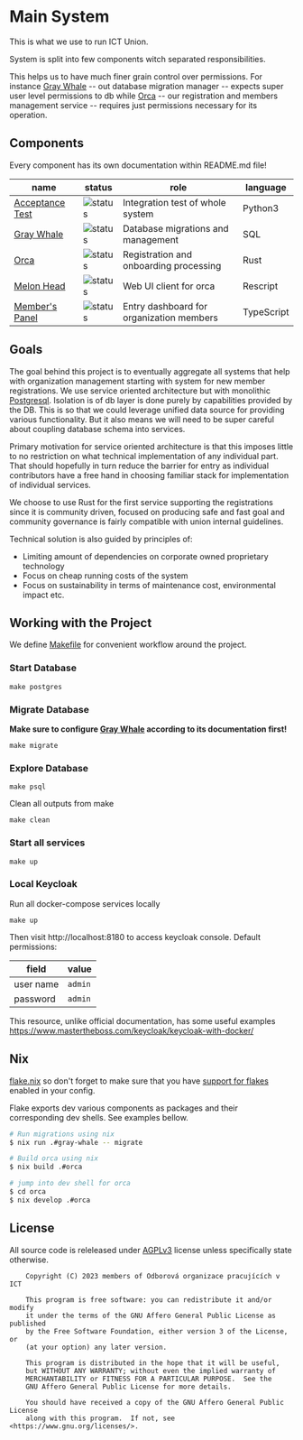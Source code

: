 # Main System

This is what we use to run ICT Union.

System is split into few components witch separated responsibilities.

This helps us to have much finer grain control over permissions.
For instance [Gray Whale](gray-whale) -- out database migration manager --
expects super user level permissions to db
while [Orca](orca) -- our registration and members management service --
requires just permissions necessary for its operation.

## Components

Every component has its own documentation within README.md file!

| name                                         | status                                                                                                               | role                                      | language   |
|----------------------------------------------|----------------------------------------------------------------------------------------------------------------------|-------------------------------------------|------------|
| [Acceptance Test](acceptance-test)           | ![status](https://github.com/ictunion/main-system/actions/workflows/acceptance-test.yaml/badge.svg?branch=main)      | Integration test of whole system          | Python3    |
| [Gray Whale](gray-whale)                     | ![status](https://github.com/ictunion/main-system/actions/workflows/gray-whale.yaml/badge.svg?branch=main)           | Database migrations and management        | SQL        |
| [Orca](orca)                                 | ![status](https://github.com/ictunion/main-system/actions/workflows/orca.yaml/badge.svg?branch=main)                 | Registration and onboarding processing    | Rust       |
| [Melon Head](melon-head)                     | ![status](https://github.com/ictunion/main-system/actions/workflows/melon-head.yaml/badge.svg?branch=main)           | Web UI client for orca                    | Rescript   |
| [Member's Panel](members-panel)              | ![status](https://github.com/ictunion/main-system/actions/workflows/members-panel.yaml/badge.svg?branch=main)        | Entry dashboard for organization members  | TypeScript |

## Goals

The goal behind this project is to eventually aggregate all systems that help
with organization management starting with system for new member registrations.
We use service oriented architecture but with monolithic [Postgresql](https://www.postgresql.org/).
Isolation is of db layer is done purely by capabilities provided by the DB.
This is so that we could leverage unified data source for providing various functionality.
But it also means we will need to be super careful about coupling database schema into services.

Primary motivation for service oriented architecture is that this imposes little to no restriction
on what technical implementation of any individual part. That should hopefully in turn reduce
the barrier for entry as individual contributors have a free hand in choosing familiar stack for
implementation of individual services.

We choose to use Rust for the first service supporting the registrations since it is community driven,
focused on producing safe and fast goal and community governance is fairly compatible with union internal
guidelines.

Technical solution is also guided by principles of:

- Limiting amount of dependencies on corporate owned proprietary technology
- Focus on cheap running costs of the system
- Focus on sustainability in terms of maintenance cost, environmental impact etc.

## Working with the Project

We define [Makefile](Makefile) for convenient workflow around the project.

### Start Database

```
make postgres
```

### Migrate Database

__Make sure to configure [Gray Whale](gray-whale) according to its documentation first!__

```
make migrate
```

### Explore Database

```
make psql
```

Clean all outputs from make

```
make clean
```

### Start all services

```
make up
```

### Local Keycloak

Run all docker-compose services locally

```
make up
```

Then visit http://localhost:8180 to access keycloak console.
Default permissions:

| field     | value   |
|-----------|---------|
| user name | `admin` |
| password  | `admin` |

This resource, unlike official documentation, has some useful examples https://www.mastertheboss.com/keycloak/keycloak-with-docker/

## Nix

[flake.nix](https://nixos.wiki/wiki/Flakes) so don't forget to make sure that you have [support for flakes](https://nixos.wiki/wiki/Flakes) enabled in your config.

Flake exports dev various components as packages and their corresponding dev shells. See examples bellow.

```bash
# Run migrations using nix
$ nix run .#gray-whale -- migrate

# Build orca using nix
$ nix build .#orca

# jump into dev shell for orca
$ cd orca
$ nix develop .#orca
```

## License

All source code is releleased under [AGPLv3](LICENSE) license unless specifically state otherwise.

````
    Copyright (C) 2023 members of Odborová organizace pracujících v ICT

    This program is free software: you can redistribute it and/or modify
    it under the terms of the GNU Affero General Public License as published
    by the Free Software Foundation, either version 3 of the License, or
    (at your option) any later version.

    This program is distributed in the hope that it will be useful,
    but WITHOUT ANY WARRANTY; without even the implied warranty of
    MERCHANTABILITY or FITNESS FOR A PARTICULAR PURPOSE.  See the
    GNU Affero General Public License for more details.

    You should have received a copy of the GNU Affero General Public License
    along with this program.  If not, see <https://www.gnu.org/licenses/>.
````
